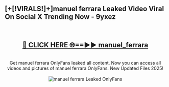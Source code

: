 <h2>[+[!VIRALS!]+]manuel ferrara Leaked Video Viral On Social X Trending Now - 9yxez</h2>
<br>
<div align="center">
<h2><a href="https://libra.edu.pl?manuel_ferrara" rel="nofollow">🔴 CLICK HERE 🌐==►► manuel_ferrara</a></h2>
<br>
Get manuel ferrara OnlyFans leaked all content. Now you can access all videos and pictures of manuel ferrara OnlyFans. New Updated Files 2025!
<br>
<br>
<a href="https://libra.edu.pl?manuel_ferrara" rel="nofollow" data-target="animated-image.originalLink"><img src="https://i.ibb.co.com/WyWwxjT/player-gif2.gif" alt="manuel ferrara Leaked OnlyFans" style="max-width: 100%; display: inline-block;" data-target="animated-image.originalImage"></a>
</div>
<br>